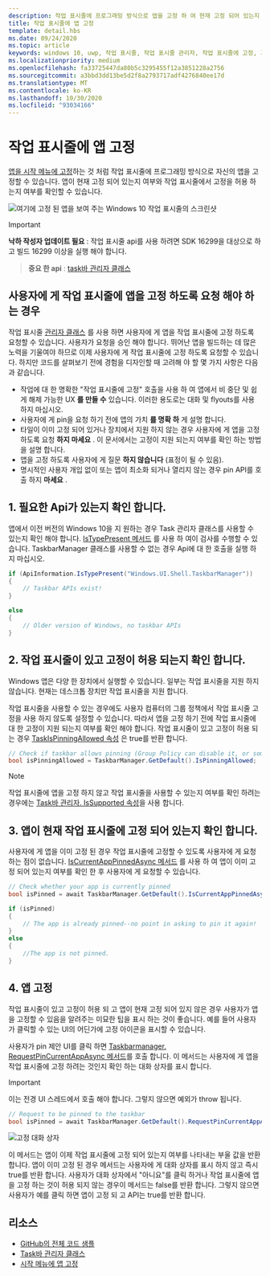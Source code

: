 ```yaml
---
description: 작업 표시줄에 프로그래밍 방식으로 앱을 고정 하 여 현재 고정 되어 있는지 확인할 bnd 수 있습니다.
title: 작업 표시줄에 앱 고정
template: detail.hbs
ms.date: 09/24/2020
ms.topic: article
keywords: windows 10, uwp, 작업 표시줄, 작업 표시줄 관리자, 작업 표시줄에 고정, 기본 타일
ms.localizationpriority: medium
ms.openlocfilehash: fa33725447da80b5c3295455f12a3851228a2756
ms.sourcegitcommit: a3bbd3dd13be5d2f8a2793717adf4276840ee17d
ms.translationtype: MT
ms.contentlocale: ko-KR
ms.lasthandoff: 10/30/2020
ms.locfileid: "93034166"
---
```

# <a name="pin-your-app-to-the-taskbar"></a>작업 표시줄에 앱 고정

[앱을 시작 메뉴에 고정](tiles-and-notifications/primary-tile-apis.md)하는 것 처럼 작업 표시줄에 프로그래밍 방식으로 자신의 앱을 고정할 수 있습니다. 앱이 현재 고정 되어 있는지 여부와 작업 표시줄에서 고정을 허용 하는지 여부를 확인할 수 있습니다. 

![여기에 고정 된 앱을 보여 주는 Windows 10 작업 표시줄의 스크린샷](images/taskbar/taskbar.png)

> [!IMPORTANT]
> **낙하 작성자 업데이트 필요** : 작업 표시줄 api를 사용 하려면 SDK 16299을 대상으로 하 고 빌드 16299 이상을 실행 해야 합니다.

> **중요 한 api** : [task바 관리자 클래스](/uwp/api/windows.ui.shell.taskbarmanager) 


## <a name="when-should-you-ask-the-user-to-pin-your-app-to-the-taskbar"></a>사용자에 게 작업 표시줄에 앱을 고정 하도록 요청 해야 하는 경우 

작업 표시줄 [관리자 클래스](/uwp/api/windows.ui.shell.taskbarmanager) 를 사용 하면 사용자에 게 앱을 작업 표시줄에 고정 하도록 요청할 수 있습니다. 사용자가 요청을 승인 해야 합니다. 뛰어난 앱을 빌드하는 데 많은 노력을 기울여야 하므로 이제 사용자에 게 작업 표시줄에 고정 하도록 요청할 수 있습니다. 하지만 코드를 살펴보기 전에 경험을 디자인할 때 고려해 야 할 몇 가지 사항은 다음과 같습니다.

* 작업에 대 한 명확한 "작업 표시줄에 고정" 호출을 사용 하 여 앱에서 비 중단 및 쉽게 해제 가능한 UX **를 만들 수** 있습니다. 이러한 용도로는 대화 및 flyouts를 사용 하지 마십시오. 
* 사용자에 게 pin을 요청 하기 전에 앱의 가치 **를 명확 하** 게 설명 합니다.
* 타일이 이미 고정 되어 있거나 장치에서 지원 하지 않는 경우 사용자에 게 앱을 고정 하도록 요청 **하지 마세요** . 이 문서에서는 고정이 지원 되는지 여부를 확인 하는 방법을 설명 합니다.
* 앱을 고정 하도록 사용자에 게 질문 **하지 않습니다** (표정이 될 수 있음).
* 명시적인 사용자 개입 없이 또는 앱이 최소화 되거나 열리지 않는 경우 pin API를 호출 하지 **마세요** .


## <a name="1-check-whether-the-required-apis-exist"></a>1. 필요한 Api가 있는지 확인 합니다.

앱에서 이전 버전의 Windows 10을 지 원하는 경우 Task 관리자 클래스를 사용할 수 있는지 확인 해야 합니다. [IsTypePresent 메서드](/uwp/api/windows.foundation.metadata.apiinformation#Windows_Foundation_Metadata_ApiInformation_IsTypePresent_System_String_) 를 사용 하 여이 검사를 수행할 수 있습니다. TaskbarManager 클래스를 사용할 수 없는 경우 Api에 대 한 호출을 실행 하지 마십시오.

```csharp
if (ApiInformation.IsTypePresent("Windows.UI.Shell.TaskbarManager"))
{
    // Taskbar APIs exist!
}

else
{
    // Older version of Windows, no taskbar APIs
}
```


## <a name="2-check-whether-taskbar-is-present-and-allows-pinning"></a>2. 작업 표시줄이 있고 고정이 허용 되는지 확인 합니다.

Windows 앱은 다양 한 장치에서 실행할 수 있습니다. 일부는 작업 표시줄을 지원 하지 않습니다. 현재는 데스크톱 장치만 작업 표시줄을 지원 합니다. 

작업 표시줄을 사용할 수 있는 경우에도 사용자 컴퓨터의 그룹 정책에서 작업 표시줄 고정을 사용 하지 않도록 설정할 수 있습니다. 따라서 앱을 고정 하기 전에 작업 표시줄에 대 한 고정이 지원 되는지 여부를 확인 해야 합니다. 작업 표시줄이 있고 고정이 허용 되는 경우 [TaskIsPinningAllowed 속성](/uwp/api/windows.ui.shell.taskbarmanager.IsPinningAllowed) 은 true를 반환 합니다. 

```csharp
// Check if taskbar allows pinning (Group Policy can disable it, or some device families don't have taskbar)
bool isPinningAllowed = TaskbarManager.GetDefault().IsPinningAllowed;
```

> [!NOTE]
> 작업 표시줄에 앱을 고정 하지 않고 작업 표시줄을 사용할 수 있는지 여부를 확인 하려는 경우에는 [Task바 관리자. IsSupported 속성](/uwp/api/windows.ui.shell.taskbarmanager.IsSupported)을 사용 합니다.


## <a name="3-check-whether-your-app-is-currently-pinned-to-the-taskbar"></a>3. 앱이 현재 작업 표시줄에 고정 되어 있는지 확인 합니다.

사용자에 게 앱을 이미 고정 된 경우 작업 표시줄에 고정할 수 있도록 사용자에 게 요청 하는 점이 없습니다. [IsCurrentAppPinnedAsync 메서드](/uwp/api/windows.ui.shell.taskbarmanager.IsCurrentAppPinnedAsync) 를 사용 하 여 앱이 이미 고정 되어 있는지 여부를 확인 한 후 사용자에 게 요청할 수 있습니다.

```csharp
// Check whether your app is currently pinned
bool isPinned = await TaskbarManager.GetDefault().IsCurrentAppPinnedAsync();

if (isPinned)
{
    // The app is already pinned--no point in asking to pin it again!
}
else 
{
    //The app is not pinned. 
}
```


##  <a name="4-pin-your-app"></a>4. 앱 고정

작업 표시줄이 있고 고정이 허용 되 고 앱이 현재 고정 되어 있지 않은 경우 사용자가 앱을 고정할 수 있음을 알려주는 미묘한 팁을 표시 하는 것이 좋습니다. 예를 들어 사용자가 클릭할 수 있는 UI의 어딘가에 고정 아이콘을 표시할 수 있습니다. 

사용자가 pin 제안 UI를 클릭 하면 [Taskbarmanager. RequestPinCurrentAppAsync 메서드](/uwp/api/windows.ui.shell.taskbarmanager.RequestPinCurrentAppAsync)를 호출 합니다. 이 메서드는 사용자에 게 앱을 작업 표시줄에 고정 하려는 것인지 확인 하는 대화 상자를 표시 합니다.

> [!IMPORTANT]
> 이는 전경 UI 스레드에서 호출 해야 합니다. 그렇지 않으면 예외가 throw 됩니다.

```csharp
// Request to be pinned to the taskbar
bool isPinned = await TaskbarManager.GetDefault().RequestPinCurrentAppAsync();
```

![고정 대화 상자](images/taskbar/pin-dialog.png)

이 메서드는 앱이 이제 작업 표시줄에 고정 되어 있는지 여부를 나타내는 부울 값을 반환 합니다. 앱이 이미 고정 된 경우 메서드는 사용자에 게 대화 상자를 표시 하지 않고 즉시 true를 반환 합니다. 사용자가 대화 상자에서 "아니요"를 클릭 하거나 작업 표시줄에 앱을 고정 하는 것이 허용 되지 않는 경우이 메서드는 false를 반환 합니다. 그렇지 않으면 사용자가 예를 클릭 하면 앱이 고정 되 고 API는 true를 반환 합니다.


## <a name="resources"></a>리소스

* [GitHub의 전체 코드 샘플](https://github.com/WindowsNotifications/quickstart-pin-to-taskbar)
* [Task바 관리자 클래스](/uwp/api/windows.ui.shell.taskbarmanager)
* [시작 메뉴에 앱 고정](tiles-and-notifications/primary-tile-apis.md)
